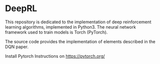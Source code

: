 # DeepRL
This repository is dedicated to the implementation of deep reinforcement learning algorithms, implemented in Python3. The neural network framework used to train models is Torch (PyTorch).

The source code provides the implementation of elements described in the DQN paper. 

Install Pytorch
Instructions on https://pytorch.org/
